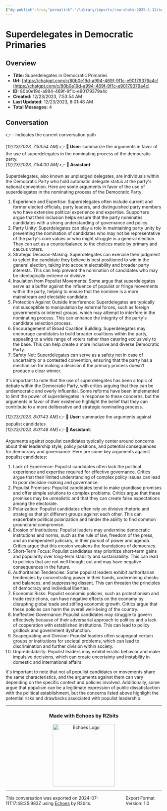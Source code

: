 ```yaml
---
{"dg-publish":true,"permalink":"/library/imports/raw-chats-2025-1-12/superdelegates-in-democratic-primaries/"}
---
```


# Superdelegates in Democratic Primaries

## Overview
- **Title:** Superdelegates in Democratic Primaries
- **Url:** [https://chatgpt.com/c/80b0e19d-a994-469f-9f1c-e90179379a4c](https://chatgpt.com/c/80b0e19d-a994-469f-9f1c-e90179379a4c)
- **ID:** 80b0e19d-a994-469f-9f1c-e90179379a4c
- **Created:** 12/23/2023, 7:53:54 AM
- **Last Updated:** 12/23/2023, 8:01:48 AM
- **Total Messages:** 4

## Conversation
👉 - Indicates the current conversation path

<i>[12/23/2023, 7:53:54 AM]</i> 👉 <b>👤 User</b>: summarize the arguments in favor of the use of superdelegates in the nominating process of the democratic party.<br>
<i>[12/23/2023, 7:54:00 AM]</i> 👉 <b>🤖 Assistant</b>: 

Superdelegates, also known as unpledged delegates, are individuals within the Democratic Party who hold automatic delegate status at the party's national convention. Here are some arguments in favor of the use of superdelegates in the nominating process of the Democratic Party:

1. Experience and Expertise: Superdelegates often include current and former elected officials, party leaders, and distinguished party members who have extensive political experience and expertise. Supporters argue that their inclusion helps ensure that the party nominates candidates with a strong understanding of governance and policy.
2. Party Unity: Superdelegates can play a role in maintaining party unity by preventing the nomination of candidates who may not be representative of the party's core values or who might struggle in a general election. They can act as a counterbalance to the choices made by primary and caucus voters.
3. Strategic Decision-Making: Superdelegates can exercise their judgment to select the candidate they believe is best positioned to win in the general election, taking into account electability and broader party interests. This can help prevent the nomination of candidates who may be ideologically extreme or divisive.
4. Insulation from Populist Movements: Some argue that superdelegates serve as a buffer against the influence of populist or fringe movements within the party, helping to ensure that the nominee is a more mainstream and electable candidate.
5. Protection Against Outside Interference: Superdelegates are typically not susceptible to manipulation by external forces, such as foreign governments or interest groups, which may attempt to interfere in the nominating process. This can enhance the integrity of the party's candidate selection process.
6. Encouragement of Broad Coalition Building: Superdelegates may encourage candidates to build broader coalitions within the party, appealing to a wide range of voters rather than catering exclusively to the base. This can help create a more inclusive and diverse Democratic Party.
7. Safety Net: Superdelegates can serve as a safety net in case of uncertainty or a contested convention, ensuring that the party has a mechanism for making a decision if the primary process doesn't produce a clear winner.

It's important to note that the use of superdelegates has been a topic of debate within the Democratic Party, with critics arguing that they can be undemocratic and overly influential. Some reforms have been implemented to limit the power of superdelegates in response to these concerns, but the arguments in favor of their existence highlight the belief that they can contribute to a more deliberative and strategic nominating process.<br>

<i>[12/23/2023, 8:01:43 AM]</i> 👉 <b>👤 User</b>: summarize the arguments against populist candidates<br>
<i>[12/23/2023, 8:01:48 AM]</i> 👉 <b>🤖 Assistant</b>: 

Arguments against populist candidates typically center around concerns about their leadership style, policy positions, and potential consequences for democracy and governance. Here are some key arguments against populist candidates:

1. Lack of Experience: Populist candidates often lack the political experience and expertise required for effective governance. Critics argue that their limited understanding of complex policy issues can lead to poor decision-making and governance.
2. Populist Promises: Populist candidates tend to make grandiose promises and offer simple solutions to complex problems. Critics argue that these promises may be unrealistic and that they can create false expectations among the electorate.
3. Polarization: Populist candidates often rely on divisive rhetoric and strategies that pit different groups against each other. This can exacerbate political polarization and hinder the ability to find common ground and compromise.
4. Erosion of Institutions: Populist leaders may undermine democratic institutions and norms, such as the rule of law, freedom of the press, and an independent judiciary, in their pursuit of power and agenda. Critics argue that this erosion weakens the foundations of democracy.
5. Short-Term Focus: Populist candidates may prioritize short-term gains and popularity over long-term stability and sustainability. This can lead to policies that are not well thought out and may have negative consequences in the future.
6. Authoritarian Tendencies: Some populist leaders exhibit authoritarian tendencies by concentrating power in their hands, undermining checks and balances, and suppressing dissent. This can threaten the principles of democracy and individual liberties.
7. Economic Risks: Populist economic policies, such as protectionism and trade restrictions, can have negative effects on the economy by disrupting global trade and stifling economic growth. Critics argue that these policies can harm the overall well-being of the country.
8. Ineffective Governance: Populist candidates may struggle to govern effectively because of their adversarial approach to politics and a lack of cooperation with established institutions. This can lead to policy gridlock and government dysfunction.
9. Scapegoating and Division: Populist leaders often scapegoat certain groups or institutions for societal problems, which can lead to discrimination and further division within society.
10. Unpredictability: Populist leaders may exhibit erratic behavior and make impulsive decisions, which can create uncertainty and instability in domestic and international affairs.

It's important to note that not all populist candidates or movements share the same characteristics, and the arguments against them can vary depending on the specific context and policies involved. Additionally, some argue that populism can be a legitimate expression of public dissatisfaction with the political establishment, but the concerns listed above highlight the potential risks and drawbacks associated with populist leadership.<br>

---

<div align="center">

### Made with Echoes by R2bits

<a href="https://echoes.r2bits.com">
  <img src="https://images.squarespace-cdn.com/content/v1/6493af4741c13939d335f0b8/18b27467-2da2-43b7-8d44-234bccf4f462/MINI_ECHOES_LOGO_NORMAL_WHITE_TEXT_SMALL-05-14+%281%29.png?format=300w" alt="Echoes Logo" width="200"/>
</a>

</div>

---

<div style="display: flex; justify-content: space-between;">
  <span>This conversation was exported on 2024-07-11T17:48:25.983Z using <a href="https://echoes.r2bits.com">Echoes</a> by R2bits.</span>
  <span>Export Format Version: 1.0</span>
</div>
